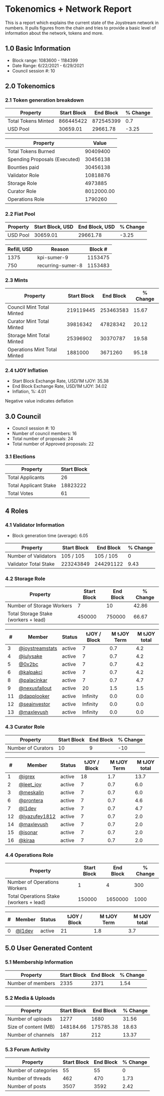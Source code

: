 # Tokenomics + Network Report
This is a report which explains the current state of the Joystream network in numbers. It pulls figures from the chain and tries to provide a basic level of information about the network, tokens and more. 

## 1.0 Basic Information
* Block range: 1083600 - 1184399
* Date Range: 6/22/2021 - 6/29/2021
* Council session #: 10

## 2.0 Tokenomics
### 2.1 Token generation breakdown
| Property            | Start Block | End Block | % Change |
|---------------------|--------------|--------------|----------|
| Total Tokens Minted |  866445422 | 872545399 | 0.7 |
| USD Pool |  30659.01 | 29661.78 | -3.25 |

| Property            | Value        |
|---------------------|--------------|
| Total Tokens Burned | 90409400 |
| Spending Proposals (Executed) | 30456138 |
| Bounties paid       | 30456138 |
| Validator Role      | 10818876 |
| Storage Role        | 4973885 |
| Curator Role        | 8012000.00 |
| Operations Role     | 1790260 |

### 2.2 Fiat Pool
| Property            | Start Block, USD | End Block, USD | % Change |
|---------------------|--------------|--------------|----------|
| USD Pool | 30659.01 | 29661.78 | -3.25 |

| Refill, USD | Reason | Block # |
|---------------------|--------------|--------------|
| 1375 | kpi-sumer-9 | 1153475 |
| 750 | recurring-sumer-8 | 1153483 |


### 2.3 Mints
| Property                    | Start Block           | End Block | % Change |
|-----------------------------|-----------------------|--------------|----------|
| Council Mint Total Minted   | 219119445  | 253463583 |15.67 |
| Curator Mint Total Minted   | 39816342 | 47828342 | 20.12 |
| Storage Mint Total Minted   | 25396902 | 30370787 | 19.58 |
| Operations Mint Total Minted | 1881000 | 3671260 | 95.18 |


### 2.4 tJOY Inflation

* Start Block Exchange Rate, USD/1M tJOY: 35.38
* End Block Exchange Rate, USD/1M tJOY: 34.02
* Inflation, %: 4.01

Negative value indicates deflation

## 3.0 Council
* Council session #: 10
* Number of council members: 16
* Total number of proposals: 24
* Total number of Approved proposals: 22

### 3.1 Elections
| Property                    | Start Block  |
|-----------------------------|--------------|
| Total Applicants            | 26 |
| Total Applicant Stake       | 18823222 |
| Total Votes                 | 61 |

## 4 Roles
### 4.1 Validator Information
* Block generation time (average): 6.05

| Property                   | Start Block | End Block | % Change |
|----------------------------|--------------|--------------|----------|
| Number of Validators       | 105 / 105 | 105 / 105 | 0 |
| Validator Total Stake      | 223243849 | 244291122 | 9.43 |


### 4.2 Storage Role
| Property                | Start Block | End Block | % Change |
|-------------------------|--------------|--------------|----------|
| Number of Storage Workers | 7 | 10 | 42.86 |
| Total Storage Stake (workers + lead) | 450000 | 750000 | 66.67 |

| # | Member | Status | tJOY / Block | M tJOY Term | M tJOY total |
|--|--|--|--|--|--|
| 3 | [@joystreamstats](https://pioneer.joystreamstats.live/#/members/joystreamstats) | active | 7 | 0.7 | 4.2 |
| 4 | [@julysake](https://pioneer.joystreamstats.live/#/members/julysake) | active | 7 | 0.7 | 4.2 |
| 5 | [@0x2bc](https://pioneer.joystreamstats.live/#/members/0x2bc) | active | 7 | 0.7 | 4.2 |
| 6 | [@kalpakci](https://pioneer.joystreamstats.live/#/members/kalpakci) | active | 7 | 0.7 | 4.2 |
| 8 | [@palacinkar](https://pioneer.joystreamstats.live/#/members/palacinkar) | active | 7 | 0.7 | 4.7 |
| 9 | [@nexusfallout](https://pioneer.joystreamstats.live/#/members/nexusfallout) | active | 20 | 1.5 | 1.5 |
| 11 | [@dapplooker](https://pioneer.joystreamstats.live/#/members/dapplooker) | active | Infinity | 0.0 | 0.0 |
| 12 | [@seainvestor](https://pioneer.joystreamstats.live/#/members/seainvestor) | active | Infinity | 0.0 | 0.0 |
| 13 | [@maxlevush](https://pioneer.joystreamstats.live/#/members/maxlevush) | active | Infinity | 0.0 | 0.0 |


### 4.3 Curator Role
| Property                | Start Block | End Block | % Change |
|-------------------------|--------------|--------------|----------|
| Number of Curators      | 10 | 9 | -10 |

| # | Member | Status | tJOY / Block | M tJOY Term | M tJOY total |
|--|--|--|--|--|--|
| 1 | [@igrex](https://pioneer.joystreamstats.live/#/members/igrex) | active | 18 | 1.7 | 13.7 |
| 2 | [@leet_joy](https://pioneer.joystreamstats.live/#/members/leet_joy) | active | 7 | 0.7 | 6.0 |
| 3 | [@meskalin](https://pioneer.joystreamstats.live/#/members/meskalin) | active | 7 | 0.7 | 6.0 |
| 6 | [@prontera](https://pioneer.joystreamstats.live/#/members/prontera) | active | 7 | 0.7 | 4.6 |
| 7 | [@l1dev](https://pioneer.joystreamstats.live/#/members/l1dev) | active | 7 | 0.7 | 4.7 |
| 12 | [@lyazufey1812](https://pioneer.joystreamstats.live/#/members/lyazufey1812) | active | 7 | 0.7 | 2.0 |
| 14 | [@maxlevush](https://pioneer.joystreamstats.live/#/members/maxlevush) | active | 7 | 0.7 | 2.0 |
| 15 | [@isonar](https://pioneer.joystreamstats.live/#/members/isonar) | active | 7 | 0.7 | 2.0 |
| 16 | [@kiraa](https://pioneer.joystreamstats.live/#/members/kiraa) | active | 7 | 0.7 | 2.0 |


### 4.4 Operations Role
| Property                | Start Block | End Block | % Change |
|-------------------------|--------------|--------------|----------|
| Number of Operations Workers      | 1 | 4 | 300 |
| Total Operations Stake (workers + lead) | 150000 | 1650000 | 1000 |

| # | Member | Status | tJOY / Block | M tJOY Term | M tJOY total |
|--|--|--|--|--|--|
| 0 | [@l1dev](https://pioneer.joystreamstats.live/#/members/l1dev) | active | 21 | 1.8 | 3.7 |


## 5.0 User Generated Content
### 5.1 Membership Information
| Property          | Start Block | End Block | % Change |
|-------------------|--------------|--------------|----------|
| Number of members | 2335|  2371 | 1.54 |

### 5.2 Media & Uploads
| Property                | Start Block | End Block | % Change |
|-------------------------|--------------|--------------|----------|
| Number of uploads       | 1277 | 1680  |  31.56 |
| Size of content (MB)    |  148184.66 |  175785.38 | 18.63 |
| Number of channels      |  187 | 212 | 13.37 |

### 5.3 Forum Activity
| Property          | Start Block | End Block | % Change |
|-------------------|--------------|--------------|----------|
| Number of categories | 55 | 55 | 0 |
| Number of threads    | 462 | 470 | 1.73 |
| Number of posts      | 3507 | 3592 | 2.42 |
